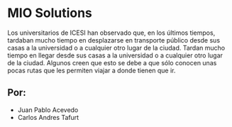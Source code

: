 # MIO Solutions 

Los universitarios de ICESI han observado que, en los últimos tiempos, tardaban mucho tiempo en desplazarse en transporte público desde sus casas a la universidad o a cualquier otro lugar de la ciudad. Tardan mucho tiempo en llegar desde sus casas a la universidad o a cualquier otro lugar de la ciudad. Algunos creen que esto se debe a que sólo conocen unas pocas rutas que les permiten viajar a donde tienen que ir.

## Por: 

* Juan Pablo Acevedo
* Carlos Andres Tafurt
